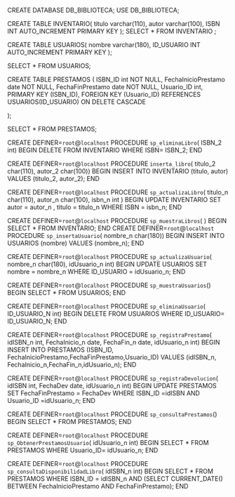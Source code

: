 CREATE DATABASE DB_BIBLIOTECA;
USE DB_BIBLIOTECA;

CREATE TABLE INVENTARIO(
titulo varchar(110),
autor varchar(100),
ISBN INT AUTO_INCREMENT PRIMARY KEY
);
SELECT * FROM INVENTARIO ;


CREATE TABLE USUARIOS(
nombre varchar(180),
ID_USUARIO INT AUTO_INCREMENT PRIMARY KEY
);

SELECT * FROM USUARIOS;

CREATE TABLE PRESTAMOS (
    ISBN_ID int NOT NULL,
    FechaInicioPrestamo date NOT NULL,
    FechaFinPrestamo date NOT NULL,
    Usuario_ID int,
    PRIMARY KEY (ISBN_ID),
    FOREIGN KEY (Usuario_ID) REFERENCES USUARIOS(ID_USUARIO)
    ON DELETE CASCADE
    
);

SELECT * FROM PRESTAMOS;

CREATE DEFINER=`root`@`localhost` PROCEDURE `sp_eliminaLibro`(
ISBN_2 int)
BEGIN
DELETE FROM INVENTARIO WHERE ISBN= ISBN_2;
END

CREATE DEFINER=`root`@`localhost` PROCEDURE `inserta_libro`(
titulo_2 char(110), 
    autor_2 char(100))
BEGIN
INSERT INTO INVENTARIO (titulo, autor) VALUES (titulo_2, autor_2);
END

CREATE DEFINER=`root`@`localhost` PROCEDURE `sp_actualizaLibro`(
titulo_n char(110),
autor_n char(100),
isbn_n int
)
BEGIN
UPDATE INVENTARIO SET autor = autor_n , titulo = titulo_n WHERE ISBN = isbn_n; 
END

CREATE DEFINER=`root`@`localhost` PROCEDURE `sp_muestraLibros`(
)
BEGIN
SELECT * FROM INVENTARIO;
END
CREATE DEFINER=`root`@`localhost` PROCEDURE `sp_insertaUsuario`(
nombre_n char(180))
BEGIN
INSERT INTO USUARIOS (nombre) VALUES (nombre_n);
END

CREATE DEFINER=`root`@`localhost` PROCEDURE `sp_actualizaUsuario`(
nombre_n char(180),
idUsuario_n int)
BEGIN
UPDATE USUARIOS SET nombre = nombre_n WHERE ID_USUARIO = idUsuario_n; 
END

CREATE DEFINER=`root`@`localhost` PROCEDURE `sp_muestraUsuarios`()
BEGIN
SELECT * FROM USUARIOS;
END

CREATE DEFINER=`root`@`localhost` PROCEDURE `sp_eliminaUsuario`(
ID_USUARIO_N int)
BEGIN
DELETE FROM USUARIOS WHERE ID_USUARIO= ID_USUARIO_N;
END

CREATE DEFINER=`root`@`localhost` PROCEDURE `sp_registraPrestamo`(
idISBN_n int,
FechaInicio_n date,
FechaFin_n date,
idUsuario_n int)
BEGIN
INSERT INTO PRESTAMOS (ISBN_ID, FechaInicioPrestamo,FechaFinPrestamo,Usuario_ID) VALUES (idISBN_n, FechaInicio_n,FechaFin_n,idUsuario_n);
END

CREATE DEFINER=`root`@`localhost` PROCEDURE `sp_registraDevolucion`(
idISBN int,
FechaDev date,
idUsuario_n int)
BEGIN
 UPDATE PRESTAMOS SET FechaFinPrestamo = FechaDev WHERE ISBN_ID =idISBN AND Usuario_ID =idUsuario_n;
END

CREATE DEFINER=`root`@`localhost` PROCEDURE `sp_consultaPrestamos`()
BEGIN
SELECT * FROM PRESTAMOS;
END

CREATE DEFINER=`root`@`localhost` PROCEDURE `sp_ObtenerPrestamosUsuario`(
idUsuario_n int)
BEGIN
SELECT * FROM PRESTAMOS WHERE Usuario_ID= idUsuario_n;
END

CREATE DEFINER=`root`@`localhost` PROCEDURE `sp_consultaDisponibilidadLibro`(
idISBN_n int)
BEGIN
SELECT * FROM PRESTAMOS WHERE ISBN_ID = idISBN_n AND (SELECT CURRENT_DATE() BETWEEN FechaInicioPrestamo AND FechaFinPrestamo);
END



